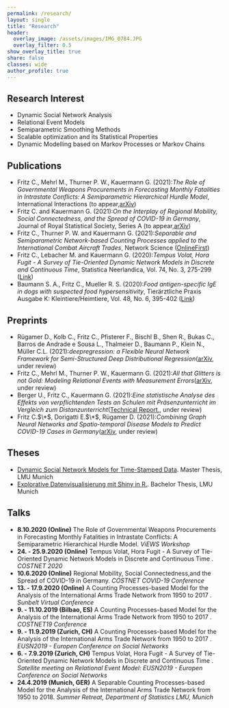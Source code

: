 ```yaml
---
permalink: /research/
layout: single
title: "Research"
header:
  overlay_image: /assets/images/IMG_0784.JPG
  overlay_filter: 0.5
show_overlay_title: true
share: false
classes: wide
author_profile: true  
---
```


Research Interest
---------------

+ Dynamic Social Network Analysis 
+ Relational Event Models
+ Semiparametric Smoothing Methods  
+ Scalable optimization and its Statistical Properties   
+ Dynamic Modelling based on Markov Processes or Markov Chains 


Publications
---------------

+ Fritz C., Mehrl M., Thurner P. W., Kauermann G. (2021):*The Role of Governmental Weapons Procurements in Forecasting Monthly Fatalities in Intrastate Conflicts: A Semiparametric Hierarchical Hurdle Model*, International Interactions (to appear,[arXiv](https://arxiv.org/abs/2104.02705))
+ Fritz C. and Kauermann G.  (2021):*On the Interplay of Regional Mobility, Social Connectedness, and the Spread of COVID-19 in Germany*, Journal of Royal Statistical Society, Series A (to appear,[arXiv](https://arxiv.org/abs/2008.03013))
+ Fritz C., Thurner P. W. and Kauermann G. (2021):*Separable and Semiparametric Network-based Counting Processes applied to the International Combat Aircraft Trades*, Network Science ([OnlineFirst](https://www.cambridge.org/core/journals/network-science/article/separable-and-semiparametric-networkbased-counting-processes-applied-to-the-international-combat-aircraft-trades/0D57EC7B7E1775B0BEF72BDE101E507F))
+ Fritz C., Lebacher M. and Kauermann G. (2020):*Tempus Volat, Hora Fugit - A Survey of Tie-Oriented Dynamic Network Models in Discrete and Continuous Time*, Statistica Neerlandica, Vol. 74, No. 3, 275-299 ([Link](https://onlinelibrary.wiley.com/doi/full/10.1111/stan.12198))
+ Baumann S. A., Fritz C.,&nbsp;Mueller R. S. (2020):*Food antigen-specific IgE in dogs with suspected food hypersensitivity*, Tier&auml;rztliche Praxis Ausgabe K: Kleintiere/Heimtiere, Vol. 48, No. 6, 395-402 ([Link](https://www.thieme-connect.de/products/ejournals/abstract/10.1055/a-1274-9210))


Preprints
---------------
+ R&uuml;gamer D., Kolb C., Fritz C., Pfisterer F., Bischl B., Shen R., Bukas C., Barros de Andrade e Sousa L., Thalmeier D., Baumann P., Klein N., M&uuml;ller C.L. (2021):*deepregression: a Flexible Neural Network Framework for Semi-Structured Deep Distributional Regression*([arXiv](https://arxiv.org/abs/2104.02705), under review)
+ Fritz C., Mehrl M., Thurner P. W., Kauermann G.   (2021):*All that Glitters is not Gold: Modeling Relational Events with Measurement Errors*([arXiv](https://arxiv.org/abs/2109.10348), under review)
+ Berger U., Fritz C., Kauermann G.  (2021):*Eine statistische Analyse des Effekts von verpflichtenden Tests an Schulen mit Pr&auml;senzunterricht im Vergleich zum Distanzunterricht*([Technical Report.](https://epub.ub.uni-muenchen.de/76005/1/tr000.pdf), under review)
+ Fritz C.$\*$, Dorigatti E.$\*$, R&uuml;gamer D. (2021):*Combining Graph Neural Networks and Spatio-temporal Disease Models to Predict COVID-19 Cases in Germany*([arXiv](https://arxiv.org/abs/2101.00661), under review)

Theses
---------------
+ [Dynamic Social Network Models for Time-Stamped Data](https://epub.ub.uni-muenchen.de/60292/). Master Thesis, LMU Munich
+ [Explorative Datenvisualisierung mit Shiny in R.](https://epub.ub.uni-muenchen.de/29575/). Bachelor Thesis, LMU Munich


Talks
---------------

+ __8.10.2020 (Online)__ The Role of Governmental Weapons Procurements in Forecasting Monthly Fatalities in Intrastate Conflicts: A Semiparametric Hierarchical Hurdle Model. *ViEWS Workshop*
+ __24. - 25.9.2020 (Online)__ Tempus Volat, Hora Fugit - A Survey of Tie-Oriented Dynamic Network Models in Discrete and Continuous Time
. *COSTNET 2020*
+ __10.6.2020 (Online)__ Regional Mobility, Social Connectedness,and the Spread of COVID-19 in Germany. *COSTNET COVID-19 Conference*
+ __13. - 17.9.2020 (Online)__ A Counting Processes-based Model for the Analysis of the International Arms Trade Network from 1950 to 2017
. *Sunbelt Virtual Conference*
+ __9. - 11.10.2019 (Bilbao, ES)__ A Counting Processes-based Model for the Analysis of the International Arms Trade Network from 1950 to 2017
. *COSTNET19 Conference*
+ __9. - 11.9.2019 (Zurich, CH)__ A Counting Processes-based Model for the Analysis of the International Arms Trade Network from 1950 to 2017
. *EUSN2019 - Europen Conference on Social Networks*
+ __6. - 7.9.2019 (Zurich, CH)__ Tempus Volat, Hora Fugit - A Survey of Tie-Oriented Dynamic Network Models in Discrete and Continuous Time
. *Satellite meeting on Relational Event Model: EUSN2019 - Europen Conference on Social Networks*
+ __24.4.2019 (Munich, GER)__ A Separable Counting Processes-based Model for the Analysis of the International Arms Trade Network from 1950 to 2018. *Summer Retreat, Department of Statistics LMU, Munich*

